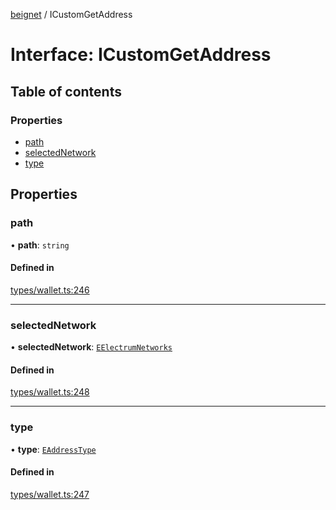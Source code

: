 [beignet](../README.md) / ICustomGetAddress

# Interface: ICustomGetAddress

## Table of contents

### Properties

- [path](ICustomGetAddress.md#path)
- [selectedNetwork](ICustomGetAddress.md#selectednetwork)
- [type](ICustomGetAddress.md#type)

## Properties

### path

• **path**: `string`

#### Defined in

[types/wallet.ts:246](https://github.com/synonymdev/beignet/blob/0e5dd24/src/types/wallet.ts#L246)

___

### selectedNetwork

• **selectedNetwork**: [`EElectrumNetworks`](../enums/EElectrumNetworks.md)

#### Defined in

[types/wallet.ts:248](https://github.com/synonymdev/beignet/blob/0e5dd24/src/types/wallet.ts#L248)

___

### type

• **type**: [`EAddressType`](../enums/EAddressType.md)

#### Defined in

[types/wallet.ts:247](https://github.com/synonymdev/beignet/blob/0e5dd24/src/types/wallet.ts#L247)
